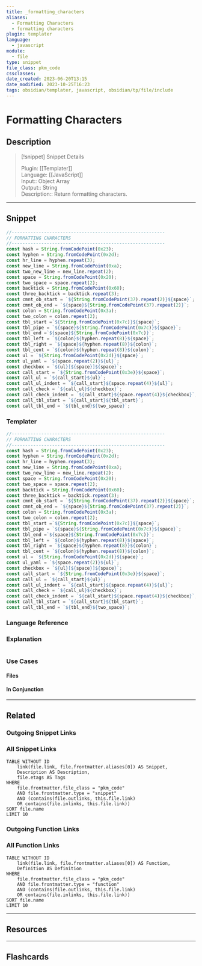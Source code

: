 ```yaml
---
title: _formatting_characters
aliases:
  - Formatting Characters
  - formatting characters
plugin: templater
language:
  - javascript
module:
  - file
type: snippet
file_class: pkm_code
cssclasses:
date_created: 2023-06-20T13:15
date_modified: 2023-10-25T16:23
tags: obsidian/templater, javascript, obsidian/tp/file/include
---
```

# Formatting Characters

## Description

> [!snippet] Snippet Details
>  
> Plugin: [[Templater]]  
> Language: [[JavaScript]]  
> Input:: Object Array  
> Output:: String  
> Description:: Return formatting characters.

---

## Snippet

<!-- Add the full code including explanatory comments  -->

```javascript
//---------------------------------------------------------
// FORMATTING CHARACTERS
//---------------------------------------------------------
const hash = String.fromCodePoint(0x23);
const hyphen = String.fromCodePoint(0x2d);
const hr_line = hyphen.repeat(3);
const new_line = String.fromCodePoint(0xa);
const two_new_line = new_line.repeat(2);
const space = String.fromCodePoint(0x20);
const two_space = space.repeat(2);
const backtick = String.fromCodePoint(0x60);
const three_backtick = backtick.repeat(3);
const cmnt_ob_start = `${String.fromCodePoint(37).repeat(2)}${space}`;
const cmnt_ob_end = `${space}${String.fromCodePoint(37).repeat(2)}`;
const colon = String.fromCodePoint(0x3a);
const two_colon = colon.repeat(2);
const tbl_start =`${String.fromCodePoint(0x7c)}${space}`;
const tbl_pipe = `${space}${String.fromCodePoint(0x7c)}${space}`;
const tbl_end =`${space}${String.fromCodePoint(0x7c)}`;
const tbl_left = `${colon}${hyphen.repeat(8)}${space}`;
const tbl_right = `${space}${hyphen.repeat(8)}${colon}`;
const tbl_cent = `${colon}${hyphen.repeat(8)}${colon}`;
const ul = `${String.fromCodePoint(0x2d)}${space}`;
const ul_yaml = `${space.repeat(2)}${ul}`;
const checkbox = `${ul}[${space}]${space}`;
const call_start = `${String.fromCodePoint(0x3e)}${space}`;
const call_ul = `${call_start}${ul}`;
const call_ul_indent = `${call_start}${space.repeat(4)}${ul}`;
const call_check = `${call_ul}${checkbox}`;
const call_check_indent = `${call_start}${space.repeat(4)}${checkbox}`;
const call_tbl_start = `${call_start}${tbl_start}`;
const call_tbl_end = `${tbl_end}${two_space}`;
```

### Templater

<!-- Add the full code as it appears in the template  -->  
<!-- Exclude explanatory comments  -->

```javascript
//---------------------------------------------------------
// FORMATTING CHARACTERS
//---------------------------------------------------------
const hash = String.fromCodePoint(0x23);
const hyphen = String.fromCodePoint(0x2d);
const hr_line = hyphen.repeat(3);
const new_line = String.fromCodePoint(0xa);
const two_new_line = new_line.repeat(2);
const space = String.fromCodePoint(0x20);
const two_space = space.repeat(2);
const backtick = String.fromCodePoint(0x60);
const three_backtick = backtick.repeat(3);
const cmnt_ob_start = `${String.fromCodePoint(37).repeat(2)}${space}`;
const cmnt_ob_end = `${space}${String.fromCodePoint(37).repeat(2)}`;
const colon = String.fromCodePoint(0x3a);
const two_colon = colon.repeat(2);
const tbl_start =`${String.fromCodePoint(0x7c)}${space}`;
const tbl_pipe = `${space}${String.fromCodePoint(0x7c)}${space}`;
const tbl_end =`${space}${String.fromCodePoint(0x7c)}`;
const tbl_left = `${colon}${hyphen.repeat(8)}${space}`;
const tbl_right = `${space}${hyphen.repeat(8)}${colon}`;
const tbl_cent = `${colon}${hyphen.repeat(8)}${colon}`;
const ul = `${String.fromCodePoint(0x2d)}${space}`;
const ul_yaml = `${space.repeat(2)}${ul}`;
const checkbox = `${ul}[${space}]${space}`;
const call_start = `${String.fromCodePoint(0x3e)}${space}`;
const call_ul = `${call_start}${ul}`;
const call_ul_indent = `${call_start}${space.repeat(4)}${ul}`;
const call_check = `${call_ul}${checkbox}`;
const call_check_indent = `${call_start}${space.repeat(4)}${checkbox}`;
const call_tbl_start = `${call_start}${tbl_start}`;
const call_tbl_end = `${tbl_end}${two_space}`;
```

### Language Reference

<!-- Recreate the code with links to files  -->

### Explanation

```javascript

```

### Use Cases

#### Files

<!-- Files containing the snippet  -->

#### In Conjunction

<!-- Snippets used together with this snippet  -->

---

## Related

### Outgoing Snippet Links

<!-- Link related snippet here -->

### All Snippet Links

<!-- Query limit 10  -->

```dataview
TABLE WITHOUT ID
	link(file.link, file.frontmatter.aliases[0]) AS Snippet,
	Description AS Description,
	file.etags AS Tags
WHERE 
	file.frontmatter.file_class = "pkm_code"
	AND file.frontmatter.type = "snippet"
	AND (contains(file.outlinks, this.file.link)
	OR contains(file.inlinks, this.file.link))
SORT file.name
LIMIT 10
```

### Outgoing Function Links

<!-- Link related functions here -->

### All Function Links

<!-- Query limit 10  -->

```dataview
TABLE WITHOUT ID
	link(file.link, file.frontmatter.aliases[0]) AS Function,
	Definition AS Definition
WHERE 
	file.frontmatter.file_class = "pkm_code"
	AND file.frontmatter.type = "function"
	AND (contains(file.outlinks, this.file.link)
	OR contains(file.inlinks, this.file.link))
SORT file.name
LIMIT 10
```

---

## Resources

---

## Flashcards
